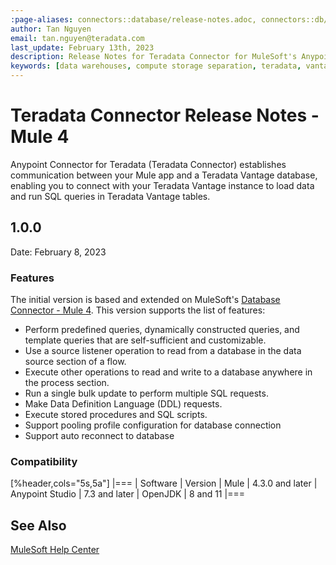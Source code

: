 ```yaml
---
:page-aliases: connectors::database/release-notes.adoc, connectors::db/release-notes.adoc
author: Tan Nguyen
email: tan.nguyen@teradata.com
last_update: February 13th, 2023
description: Release Notes for Teradata Connector for MuleSoft's Anypoint Studio.
keywords: [data warehouses, compute storage separation, teradata, vantage, cloud data platform, object storage, business intelligence, enterprise analytics, mule, mulesoft, teradata connector, anypoint studio.]
---
```


# Teradata Connector Release Notes - Mule 4

Anypoint Connector for Teradata (Teradata Connector) establishes communication between your Mule app and a Teradata Vantage database, enabling you to connect with your Teradata Vantage instance to load data and run SQL queries in Teradata Vantage tables.

## 1.0.0
Date: February 8, 2023

### Features
The initial version is based and extended on MuleSoft's [Database Connector - Mule 4](https://docs.mulesoft.com/db-connector/1.14). This version supports the list of features:

* Perform predefined queries, dynamically constructed queries, and template queries that are self-sufficient and customizable.
* Use a source listener operation to read from a database in the data source section of a flow.
* Execute other operations to read and write to a database anywhere in the process section.
* Run a single bulk update to perform multiple SQL requests.
* Make Data Definition Language (DDL) requests.
* Execute stored procedures and SQL scripts.
* Support pooling profile configuration for database connection
* Support auto reconnect to database

### Compatibility
[%header,cols="5s,5a"]
|===
| Software | Version 
| Mule | 4.3.0 and later
| Anypoint Studio | 7.3 and later
| OpenJDK | 8 and 11
|===

## See Also

[MuleSoft Help Center](https://help.mulesoft.com)